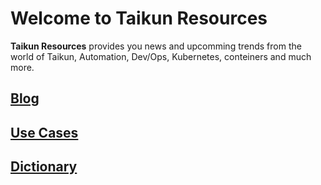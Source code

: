 # Welcome to Taikun Resources

**Taikun Resources** provides you news and upcomming trends from the world of Taikun, Automation, Dev/Ops, Kubernetes, conteiners and much more.

## [**Blog**](blog)

## [**Use Cases**](use_cases)

## [**Dictionary**](/dictionary/from-a-to-z/)

